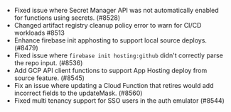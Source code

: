 - Fixed issue where Secret Manager API was not automatically enabled for functions using secrets. (#8528)
- Changed artifact registry cleanup policy error to warn for CI/CD workloads #8513
- Enhance firebase init apphosting to support local source deploys. (#8479)
- Fixed issue where `firebase init hosting:github` didn't correctly parse the repo input. (#8536)
- Add GCP API client functions to support App Hosting deploy from source feature. (#8545)
- Fix an issue where updating a Cloud Function that retires would add incorrect fields to the updateMask. (#8560)
- Fixed multi tenancy support for SSO users in the auth emulator (#8544)
